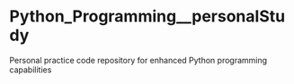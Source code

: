 # Python_Programming__personalStudy
Personal practice code repository for enhanced Python programming capabilities
